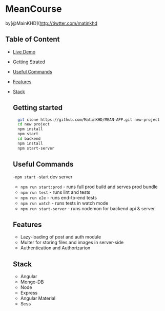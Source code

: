 # MeanCourse
by[@MainKHD](http://tiwtter.com/matinkhd

## Table of Content
- [Live Demo](http://localhost:4200)
- [Getting Strated](#getting-strated)
- [Useful Commands](#useful-commands)
- [Features](#features)
- [Stack](#stack)


  ## Getting started
  
  ```bash
    git clone https://github.com/MatinKHD/MEAN-APP.git new-project
    cd new project
    npm install
    npm start
    cd backend
    npm install
    npm start-server
  ```

  ## Useful Commands
  
  -`npm start`  -start dev server
  - `npm run start:prod` - runs full prod build and serves prod bundle
  - `npm run test` - runs lint and tests
  - `npm run e2e` - runs end-to-end tests
  - `npm run watch` - runs tests in watch mode
  - `npm run start-server` - runs nodemon for backend api & server
 
  ## Features
  
  - Lazy-loading of post and auth module
  - Multer for storing files and images in server-side
  - Authentication and Authorizarion
 
  ## Stack

  - Angular
  - Mongo-DB
  - Node
  - Express
  - Angular Material
  - Scss
  
